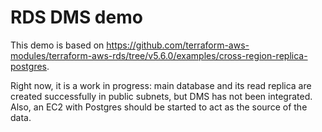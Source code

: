 # RDS DMS demo

This demo is based on https://github.com/terraform-aws-modules/terraform-aws-rds/tree/v5.6.0/examples/cross-region-replica-postgres.

Right now, it is a work in progress: main database and its read replica are created successfully in
public subnets, but DMS has not been integrated. Also, an EC2 with Postgres should be started to
act as the source of the data.